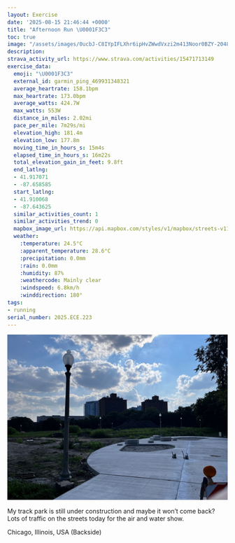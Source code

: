 ```yaml
---
layout: Exercise
date: '2025-08-15 21:46:44 +0000'
title: "Afternoon Run \U0001F3C3"
toc: true
image: "/assets/images/0ucbJ-C8IYpIFLXhr6ipHvZWwdVxzi2m413Noor0BZY-2048x1536.jpg.jpeg"
description:
strava_activity_url: https://www.strava.com/activities/15471713149
exercise_data:
  emoji: "\U0001F3C3"
  external_id: garmin_ping_469931348321
  average_heartrate: 158.1bpm
  max_heartrate: 173.0bpm
  average_watts: 424.7W
  max_watts: 553W
  distance_in_miles: 2.02mi
  pace_per_mile: 7m29s/mi
  elevation_high: 181.4m
  elevation_low: 177.8m
  moving_time_in_hours_s: 15m4s
  elapsed_time_in_hours_s: 16m22s
  total_elevation_gain_in_feet: 9.8ft
  end_latlng:
  - 41.917071
  - -87.658585
  start_latlng:
  - 41.910068
  - -87.643625
  similar_activities_count: 1
  similar_activities_trend: 0
  mapbox_image_url: https://api.mapbox.com/styles/v1/mapbox/streets-v11/static/path-5+787af2-1.0(ohx~F~z%7CuOZ%40t%40Cf%40E%60CCr%40%40t%40Cz%40B%7C%40EfC%40xCGVC%5C%3FJAr%40%3FLAlAC%40BAh%40%40n%40GfA%40r%40CVN~DBnBExFHdE%3FvBDhA%40hCCl%40%40vAAlCDdFk%40%60%40o%40j%40UJK%40a%40%5CCFg%40j%40%5BVWLMNc%40Z%5DRsApAc%40Ts%40r%40kAv%40_%40Z%5B%5ESNuB%3FyALw%40Cg%40Bs%40Aw%40%40oBPqC%3F%5BB_%40EGCE%5DD_DCo%40KOkB%60Aa%40%5ESTs%40f%40_%40%5CaBlA%5D%5C%7B%40f%40%5BVMPe%40%5CMPoBrAeBtAc%40RYV%5D%60%40aBnAIBSEc%40TO%3FIEMYKISC),pin-s-s+e5b22e(-87.64352,41.90872),pin-s-f+89ae00(-87.65784000000002,41.916129999999974)/auto/800x800?access_token=pk.eyJ1Ijoiam9zaGJlY2ttYW4iLCJhIjoiY205eWR2aDd1MWZ6djJrbXc4a3M0bWZleiJ9.XiG9OWkNcZk2QzjJbxLB4A
  weather:
    :temperature: 24.5°C
    :apparent_temperature: 28.6°C
    :precipitation: 0.0mm
    :rain: 0.0mm
    :humidity: 87%
    :weathercode: Mainly clear
    :windspeed: 6.8km/h
    :winddirection: 180°
tags:
- running
serial_number: 2025.ECE.223
---
```

![Afternoon Run](/assets/images/0ucbJ-C8IYpIFLXhr6ipHvZWwdVxzi2m413Noor0BZY-2048x1536.jpg.jpeg)

My track park is still under construction and maybe it won’t come back? Lots of traffic on the streets today for the air and water show.

Chicago, Illinois, USA (Backside)
